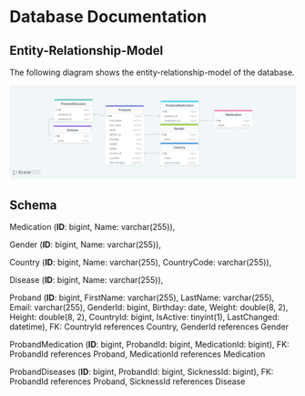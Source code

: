 # Database Documentation

## Entity-Relationship-Model

The following diagram shows the entity-relationship-model of the database.

![Entity-Relationship-Model](erm.jpeg)



## Schema

Medication (__ID__: bigint, Name: varchar(255)), 

Gender (__ID__: bigint, Name: varchar(255)), 

Country (__ID__: bigint, Name: varchar(255), CountryCode: varchar(255)), 

Disease (__ID__: bigint, Name: varchar(255)), 

Proband (__ID__: bigint, FirstName: varchar(255), LastName: varchar(255), Email: varchar(255), GenderId: bigint, Birthday: date, Weight: double(8, 2), Height: double(8, 2), CountryId: bigint, IsActive: tinyint(1), LastChanged: datetime), FK: CountryId references Country, GenderId references Gender

ProbandMedication (__ID__: bigint, ProbandId: bigint, MedicationId: bigint), FK: ProbandId references Proband, MedicationId references Medication

ProbandDiseases (__ID__: bigint, ProbandId: bigint, SicknessId: bigint), FK: ProbandId references Proband, SicknessId references Disease
